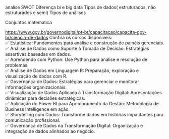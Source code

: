 analise SWOT
Diferença bi e big data
Tipos de dados( estruturados, não estruturados e semi)
Tipos de análises 

Conjuntos matematica


https://www.gov.br/governodigital/pt-br/capacitacao/capacita-gov-br/ciencia-de-dados
Confira os cursos disponíveis:  
✅ Estatística: Fundamentos para análise e construção de painéis gerenciais.  
✅ Análise de Dados como Suporte à Tomada de Decisão: Estratégias assertivas baseadas em dados.  
✅ Aprendendo com Python: Use Python para análise e resolução de problemas.  
✅ Análise de Dados em Linguagem R: Preparação, exploração e visualização de dados com R.  
✅ Governança de Dados: Estratégias para gerenciar e monitorar informações organizacionais.  
✅ Visualização de Dados Aplicada à Transformação Digital: Apresentações dinâmicas para decisões estratégicas.  
✅ Aplicação do Power BI para Aprimoramento da Gestão: Metodologia de Business Intelligence em ação.  
✅ Storytelling com Dados: Transforme dados em histórias impactantes para comunicação profissional.  
✅ Governança de Dados na Transformação Digital: Organização e integração de dados alinhados ao negócio.